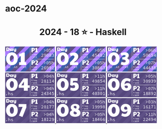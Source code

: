 # aoc-2024
<!-- AOC TILES BEGIN -->
<h1 align="center">
  2024 - 18 ⭐ - Haskell
</h1>
<a href="day1/day1.hs">
  <img src=".aoc_tiles/tiles/2024/01.png" width="161px">
</a>
<a href="day2/day2.hs">
  <img src=".aoc_tiles/tiles/2024/02.png" width="161px">
</a>
<a href="day3/day3.hs">
  <img src=".aoc_tiles/tiles/2024/03.png" width="161px">
</a>
<a href="day4/day4.hs">
  <img src=".aoc_tiles/tiles/2024/04.png" width="161px">
</a>
<a href="day5/day5.hs">
  <img src=".aoc_tiles/tiles/2024/05.png" width="161px">
</a>
<a href="day6/day6.hs">
  <img src=".aoc_tiles/tiles/2024/06.png" width="161px">
</a>
<a href="day7/day7.hs">
  <img src=".aoc_tiles/tiles/2024/07.png" width="161px">
</a>
<a href="day8/day8.hs">
  <img src=".aoc_tiles/tiles/2024/08.png" width="161px">
</a>
<a href="day9/day9.hs">
  <img src=".aoc_tiles/tiles/2024/09.png" width="161px">
</a>
<!-- AOC TILES END -->
